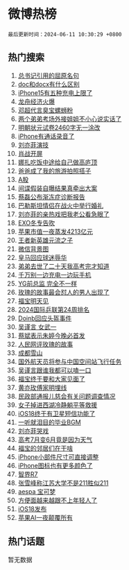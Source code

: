 # 微博热榜

`最后更新时间：2024-06-11 10:30:29 +0800`

## 热门搜索

1. [总书记引用的屈原名句](https://m.weibo.cn/search?containerid=100103type%3D1%26t%3D10%26q%3D%23%E6%80%BB%E4%B9%A6%E8%AE%B0%E5%BC%95%E7%94%A8%E7%9A%84%E5%B1%88%E5%8E%9F%E5%90%8D%E5%8F%A5%23&stream_entry_id=51&isnewpage=1&extparam=seat%3D1%26filter_type%3Drealtimehot%26cate%3D10103%26q%3D%2523%25E6%2580%25BB%25E4%25B9%25A6%25E8%25AE%25B0%25E5%25BC%2595%25E7%2594%25A8%25E7%259A%2584%25E5%25B1%2588%25E5%258E%259F%25E5%2590%258D%25E5%258F%25A5%2523%26pos%3D0%26dgr%3D0%26stream_entry_id%3D51%26c_type%3D51%26display_time%3D1718073028%26pre_seqid%3D17180730287050192429)
1. [doc和docx有什么区别](https://m.weibo.cn/search?containerid=100103type%3D1%26t%3D10%26q%3Ddoc%E5%92%8Cdocx%E6%9C%89%E4%BB%80%E4%B9%88%E5%8C%BA%E5%88%AB&stream_entry_id=31&isnewpage=1&extparam=seat%3D1%26flag%3D2%26filter_type%3Drealtimehot%26band_rank%3D1%26lcate%3D5001%26c_type%3D31%26cate%3D5001%26q%3Ddoc%25E5%2592%258Cdocx%25E6%259C%2589%25E4%25BB%2580%25E4%25B9%2588%25E5%258C%25BA%25E5%2588%25AB%26pos%3D0%26dgr%3D0%26stream_entry_id%3D31%26realpos%3D1%26display_time%3D1718073028%26pre_seqid%3D17180730287050192429)
1. [iPhone15有五种充电上限了](https://m.weibo.cn/search?containerid=100103type%3D1%26t%3D10%26q%3D%23iPhone15%E6%9C%89%E4%BA%94%E7%A7%8D%E5%85%85%E7%94%B5%E4%B8%8A%E9%99%90%E4%BA%86%23&stream_entry_id=31&isnewpage=1&extparam=seat%3D1%26flag%3D2%26filter_type%3Drealtimehot%26band_rank%3D2%26lcate%3D5001%26c_type%3D31%26cate%3D5001%26q%3D%2523iPhone15%25E6%259C%2589%25E4%25BA%2594%25E7%25A7%258D%25E5%2585%2585%25E7%2594%25B5%25E4%25B8%258A%25E9%2599%2590%25E4%25BA%2586%2523%26pos%3D1%26dgr%3D0%26stream_entry_id%3D31%26realpos%3D2%26display_time%3D1718073028%26pre_seqid%3D17180730287050192429)
1. [龙舟经济火爆](https://m.weibo.cn/search?containerid=100103type%3D1%26t%3D10%26q%3D%23%E9%BE%99%E8%88%9F%E7%BB%8F%E6%B5%8E%E7%81%AB%E7%88%86%23&stream_entry_id=31&isnewpage=1&extparam=seat%3D1%26flag%3D0%26filter_type%3Drealtimehot%26band_rank%3D3%26lcate%3D5001%26c_type%3D31%26cate%3D5001%26q%3D%2523%25E9%25BE%2599%25E8%2588%259F%25E7%25BB%258F%25E6%25B5%258E%25E7%2581%25AB%25E7%2588%2586%2523%26pos%3D2%26dgr%3D0%26stream_entry_id%3D31%26realpos%3D3%26display_time%3D1718073028%26pre_seqid%3D17180730287050192429)
1. [邓超代言臭宝螺蛳粉](https://m.weibo.cn/search?containerid=100103type%3D1%26t%3D10%26q%3D%23%E9%82%93%E8%B6%85%E4%BB%A3%E8%A8%80%E8%87%AD%E5%AE%9D%E8%9E%BA%E8%9B%B3%E7%B2%89%23&stream_entry_id=31&isnewpage=1&extparam=seat%3D1%26filter_type%3Drealtimehot%26band_rank%3D4%26is_ad_pos%3D1%26lcate%3D5001%26c_type%3D31%26adid%3D240798%26cate%3D5001%26q%3D%2523%25E9%2582%2593%25E8%25B6%2585%25E4%25BB%25A3%25E8%25A8%2580%25E8%2587%25AD%25E5%25AE%259D%25E8%259E%25BA%25E8%259B%25B3%25E7%25B2%2589%2523%26dgr%3D0%26stream_entry_id%3D31%26topic_ad%3D1%26pos%3D3%26display_time%3D1718073028%26pre_seqid%3D17180730287050192429)
1. [两个弟弟考场外接姐姐不小心说实话了](https://m.weibo.cn/search?containerid=100103type%3D1%26t%3D10%26q%3D%23%E4%B8%A4%E4%B8%AA%E5%BC%9F%E5%BC%9F%E8%80%83%E5%9C%BA%E5%A4%96%E6%8E%A5%E5%A7%90%E5%A7%90%E4%B8%8D%E5%B0%8F%E5%BF%83%E8%AF%B4%E5%AE%9E%E8%AF%9D%E4%BA%86%23&stream_entry_id=31&isnewpage=1&extparam=seat%3D1%26flag%3D32768%26filter_type%3Drealtimehot%26band_rank%3D4%26lcate%3D5001%26c_type%3D31%26cate%3D5001%26q%3D%2523%25E4%25B8%25A4%25E4%25B8%25AA%25E5%25BC%259F%25E5%25BC%259F%25E8%2580%2583%25E5%259C%25BA%25E5%25A4%2596%25E6%258E%25A5%25E5%25A7%2590%25E5%25A7%2590%25E4%25B8%258D%25E5%25B0%258F%25E5%25BF%2583%25E8%25AF%25B4%25E5%25AE%259E%25E8%25AF%259D%25E4%25BA%2586%2523%26pos%3D4%26dgr%3D0%26stream_entry_id%3D31%26realpos%3D4%26display_time%3D1718073028%26pre_seqid%3D17180730287050192429)
1. [明朝状元试卷2460字无一涂改](https://m.weibo.cn/search?containerid=100103type%3D1%26t%3D10%26q%3D%23%E6%98%8E%E6%9C%9D%E7%8A%B6%E5%85%83%E8%AF%95%E5%8D%B72460%E5%AD%97%E6%97%A0%E4%B8%80%E6%B6%82%E6%94%B9%23&stream_entry_id=31&isnewpage=1&extparam=seat%3D1%26flag%3D0%26filter_type%3Drealtimehot%26band_rank%3D5%26lcate%3D5001%26c_type%3D31%26cate%3D5001%26q%3D%2523%25E6%2598%258E%25E6%259C%259D%25E7%258A%25B6%25E5%2585%2583%25E8%25AF%2595%25E5%258D%25B72460%25E5%25AD%2597%25E6%2597%25A0%25E4%25B8%2580%25E6%25B6%2582%25E6%2594%25B9%2523%26pos%3D5%26dgr%3D0%26stream_entry_id%3D31%26realpos%3D5%26display_time%3D1718073028%26pre_seqid%3D17180730287050192429)
1. [iPhone有通话录音了](https://m.weibo.cn/search?containerid=100103type%3D1%26t%3D10%26q%3D%23iPhone%E6%9C%89%E9%80%9A%E8%AF%9D%E5%BD%95%E9%9F%B3%E4%BA%86%23&stream_entry_id=31&isnewpage=1&extparam=seat%3D1%26flag%3D2%26filter_type%3Drealtimehot%26band_rank%3D6%26lcate%3D5001%26c_type%3D31%26cate%3D5001%26q%3D%2523iPhone%25E6%259C%2589%25E9%2580%259A%25E8%25AF%259D%25E5%25BD%2595%25E9%259F%25B3%25E4%25BA%2586%2523%26pos%3D6%26dgr%3D0%26stream_entry_id%3D31%26realpos%3D6%26display_time%3D1718073028%26pre_seqid%3D17180730287050192429)
1. [刘亦菲演技](https://m.weibo.cn/search?containerid=100103type%3D1%26t%3D10%26q%3D%E5%88%98%E4%BA%A6%E8%8F%B2%E6%BC%94%E6%8A%80&stream_entry_id=31&isnewpage=1&extparam=seat%3D1%26flag%3D2%26filter_type%3Drealtimehot%26band_rank%3D7%26lcate%3D5001%26c_type%3D31%26cate%3D5001%26q%3D%25E5%2588%2598%25E4%25BA%25A6%25E8%258F%25B2%25E6%25BC%2594%25E6%258A%2580%26pos%3D7%26dgr%3D0%26stream_entry_id%3D31%26realpos%3D7%26display_time%3D1718073028%26pre_seqid%3D17180730287050192429)
1. [肖战开屏](https://m.weibo.cn/search?containerid=100103type%3D1%26t%3D10%26q%3D%E8%82%96%E6%88%98%E5%BC%80%E5%B1%8F&stream_entry_id=31&isnewpage=1&extparam=seat%3D1%26flag%3D2%26filter_type%3Drealtimehot%26band_rank%3D8%26lcate%3D5001%26c_type%3D31%26cate%3D5001%26q%3D%25E8%2582%2596%25E6%2588%2598%25E5%25BC%2580%25E5%25B1%258F%26pos%3D8%26dgr%3D0%26stream_entry_id%3D31%26realpos%3D8%26display_time%3D1718073028%26pre_seqid%3D17180730287050192429)
1. [娜扎吃饭中途给自己做高庐顶](https://m.weibo.cn/search?containerid=100103type%3D1%26t%3D10%26q%3D%23%E5%A8%9C%E6%89%8E%E5%90%83%E9%A5%AD%E4%B8%AD%E9%80%94%E7%BB%99%E8%87%AA%E5%B7%B1%E5%81%9A%E9%AB%98%E5%BA%90%E9%A1%B6%23&stream_entry_id=31&isnewpage=1&extparam=seat%3D1%26flag%3D1%26filter_type%3Drealtimehot%26band_rank%3D9%26lcate%3D5001%26c_type%3D31%26cate%3D5001%26q%3D%2523%25E5%25A8%259C%25E6%2589%258E%25E5%2590%2583%25E9%25A5%25AD%25E4%25B8%25AD%25E9%2580%2594%25E7%25BB%2599%25E8%2587%25AA%25E5%25B7%25B1%25E5%2581%259A%25E9%25AB%2598%25E5%25BA%2590%25E9%25A1%25B6%2523%26pos%3D9%26dgr%3D0%26stream_entry_id%3D31%26realpos%3D9%26display_time%3D1718073028%26pre_seqid%3D17180730287050192429)
1. [爸爸成了我的旅游拍照搭子](https://m.weibo.cn/search?containerid=100103type%3D1%26t%3D10%26q%3D%23%E7%88%B8%E7%88%B8%E6%88%90%E4%BA%86%E6%88%91%E7%9A%84%E6%97%85%E6%B8%B8%E6%8B%8D%E7%85%A7%E6%90%AD%E5%AD%90%23&stream_entry_id=31&isnewpage=1&extparam=seat%3D1%26flag%3D32768%26filter_type%3Drealtimehot%26band_rank%3D10%26lcate%3D5001%26c_type%3D31%26cate%3D5001%26q%3D%2523%25E7%2588%25B8%25E7%2588%25B8%25E6%2588%2590%25E4%25BA%2586%25E6%2588%2591%25E7%259A%2584%25E6%2597%2585%25E6%25B8%25B8%25E6%258B%258D%25E7%2585%25A7%25E6%2590%25AD%25E5%25AD%2590%2523%26pos%3D10%26dgr%3D0%26stream_entry_id%3D31%26realpos%3D10%26display_time%3D1718073028%26pre_seqid%3D17180730287050192429)
1. [A股](https://m.weibo.cn/search?containerid=100103type%3D1%26t%3D10%26q%3DA%E8%82%A1&stream_entry_id=31&isnewpage=1&extparam=seat%3D1%26flag%3D1%26filter_type%3Drealtimehot%26band_rank%3D11%26lcate%3D5001%26c_type%3D31%26cate%3D5001%26q%3DA%25E8%2582%25A1%26pos%3D11%26dgr%3D0%26stream_entry_id%3D31%26realpos%3D11%26display_time%3D1718073028%26pre_seqid%3D17180730287050192429)
1. [间谍假装自曝结果真牵出大案](https://m.weibo.cn/search?containerid=100103type%3D1%26t%3D10%26q%3D%23%E9%97%B4%E8%B0%8D%E5%81%87%E8%A3%85%E8%87%AA%E6%9B%9D%E7%BB%93%E6%9E%9C%E7%9C%9F%E7%89%B5%E5%87%BA%E5%A4%A7%E6%A1%88%23&stream_entry_id=31&isnewpage=1&extparam=seat%3D1%26flag%3D0%26filter_type%3Drealtimehot%26band_rank%3D12%26lcate%3D5001%26c_type%3D31%26cate%3D5001%26q%3D%2523%25E9%2597%25B4%25E8%25B0%258D%25E5%2581%2587%25E8%25A3%2585%25E8%2587%25AA%25E6%259B%259D%25E7%25BB%2593%25E6%259E%259C%25E7%259C%259F%25E7%2589%25B5%25E5%2587%25BA%25E5%25A4%25A7%25E6%25A1%2588%2523%26pos%3D12%26dgr%3D0%26stream_entry_id%3D31%26realpos%3D12%26display_time%3D1718073028%26pre_seqid%3D17180730287050192429)
1. [蔡磊公布渐冻症诊断报告](https://m.weibo.cn/search?containerid=100103type%3D1%26t%3D10%26q%3D%23%E8%94%A1%E7%A3%8A%E5%85%AC%E5%B8%83%E6%B8%90%E5%86%BB%E7%97%87%E8%AF%8A%E6%96%AD%E6%8A%A5%E5%91%8A%23&stream_entry_id=31&isnewpage=1&extparam=seat%3D1%26flag%3D2%26filter_type%3Drealtimehot%26band_rank%3D13%26lcate%3D5001%26c_type%3D31%26cate%3D5001%26q%3D%2523%25E8%2594%25A1%25E7%25A3%258A%25E5%2585%25AC%25E5%25B8%2583%25E6%25B8%2590%25E5%2586%25BB%25E7%2597%2587%25E8%25AF%258A%25E6%2596%25AD%25E6%258A%25A5%25E5%2591%258A%2523%26pos%3D13%26dgr%3D0%26stream_entry_id%3D31%26realpos%3D13%26display_time%3D1718073028%26pre_seqid%3D17180730287050192429)
1. [巴勒斯坦情侣在战火中举行婚礼](https://m.weibo.cn/search?containerid=100103type%3D1%26t%3D10%26q%3D%23%E5%B7%B4%E5%8B%92%E6%96%AF%E5%9D%A6%E6%83%85%E4%BE%A3%E5%9C%A8%E6%88%98%E7%81%AB%E4%B8%AD%E4%B8%BE%E8%A1%8C%E5%A9%9A%E7%A4%BC%23&stream_entry_id=31&isnewpage=1&extparam=seat%3D1%26flag%3D0%26filter_type%3Drealtimehot%26band_rank%3D14%26lcate%3D5001%26c_type%3D31%26cate%3D5001%26q%3D%2523%25E5%25B7%25B4%25E5%258B%2592%25E6%2596%25AF%25E5%259D%25A6%25E6%2583%2585%25E4%25BE%25A3%25E5%259C%25A8%25E6%2588%2598%25E7%2581%25AB%25E4%25B8%25AD%25E4%25B8%25BE%25E8%25A1%258C%25E5%25A9%259A%25E7%25A4%25BC%2523%26pos%3D14%26dgr%3D0%26stream_entry_id%3D31%26realpos%3D14%26display_time%3D1718073028%26pre_seqid%3D17180730287050192429)
1. [刘亦菲的亲热戏把我老公看急眼了](https://m.weibo.cn/search?containerid=100103type%3D1%26t%3D10%26q%3D%23%E5%88%98%E4%BA%A6%E8%8F%B2%E7%9A%84%E4%BA%B2%E7%83%AD%E6%88%8F%E6%8A%8A%E6%88%91%E8%80%81%E5%85%AC%E7%9C%8B%E6%80%A5%E7%9C%BC%E4%BA%86%23&stream_entry_id=31&isnewpage=1&extparam=seat%3D1%26flag%3D2%26filter_type%3Drealtimehot%26band_rank%3D15%26lcate%3D5001%26c_type%3D31%26cate%3D5001%26q%3D%2523%25E5%2588%2598%25E4%25BA%25A6%25E8%258F%25B2%25E7%259A%2584%25E4%25BA%25B2%25E7%2583%25AD%25E6%2588%258F%25E6%258A%258A%25E6%2588%2591%25E8%2580%2581%25E5%2585%25AC%25E7%259C%258B%25E6%2580%25A5%25E7%259C%25BC%25E4%25BA%2586%2523%26pos%3D15%26dgr%3D0%26stream_entry_id%3D31%26realpos%3D15%26display_time%3D1718073028%26pre_seqid%3D17180730287050192429)
1. [EXO冬专告吹](https://m.weibo.cn/search?containerid=100103type%3D1%26t%3D10%26q%3D%23EXO%E5%86%AC%E4%B8%93%E5%91%8A%E5%90%B9%23&stream_entry_id=31&isnewpage=1&extparam=seat%3D1%26flag%3D1%26filter_type%3Drealtimehot%26band_rank%3D16%26lcate%3D5001%26c_type%3D31%26cate%3D5001%26q%3D%2523EXO%25E5%2586%25AC%25E4%25B8%2593%25E5%2591%258A%25E5%2590%25B9%2523%26pos%3D16%26dgr%3D0%26stream_entry_id%3D31%26realpos%3D16%26display_time%3D1718073028%26pre_seqid%3D17180730287050192429)
1. [苹果市值一夜蒸发4213亿元](https://m.weibo.cn/search?containerid=100103type%3D1%26t%3D10%26q%3D%23%E8%8B%B9%E6%9E%9C%E5%B8%82%E5%80%BC%E4%B8%80%E5%A4%9C%E8%92%B8%E5%8F%914213%E4%BA%BF%E5%85%83%23&stream_entry_id=31&isnewpage=1&extparam=seat%3D1%26flag%3D1%26filter_type%3Drealtimehot%26band_rank%3D17%26lcate%3D5001%26c_type%3D31%26cate%3D5001%26q%3D%2523%25E8%258B%25B9%25E6%259E%259C%25E5%25B8%2582%25E5%2580%25BC%25E4%25B8%2580%25E5%25A4%259C%25E8%2592%25B8%25E5%258F%25914213%25E4%25BA%25BF%25E5%2585%2583%2523%26pos%3D17%26dgr%3D0%26stream_entry_id%3D31%26realpos%3D17%26display_time%3D1718073028%26pre_seqid%3D17180730287050192429)
1. [王者新英雄元流之子](https://m.weibo.cn/search?containerid=100103type%3D1%26t%3D10%26q%3D%23%E7%8E%8B%E8%80%85%E6%96%B0%E8%8B%B1%E9%9B%84%E5%85%83%E6%B5%81%E4%B9%8B%E5%AD%90%23&stream_entry_id=31&isnewpage=1&extparam=seat%3D1%26flag%3D1%26filter_type%3Drealtimehot%26band_rank%3D18%26lcate%3D5001%26c_type%3D31%26cate%3D5001%26q%3D%2523%25E7%258E%258B%25E8%2580%2585%25E6%2596%25B0%25E8%258B%25B1%25E9%259B%2584%25E5%2585%2583%25E6%25B5%2581%25E4%25B9%258B%25E5%25AD%2590%2523%26pos%3D18%26dgr%3D0%26stream_entry_id%3D31%26realpos%3D18%26display_time%3D1718073028%26pre_seqid%3D17180730287050192429)
1. [微信背景图](https://m.weibo.cn/search?containerid=100103type%3D1%26t%3D10%26q%3D%E5%BE%AE%E4%BF%A1%E8%83%8C%E6%99%AF%E5%9B%BE&stream_entry_id=31&isnewpage=1&extparam=seat%3D1%26flag%3D0%26filter_type%3Drealtimehot%26band_rank%3D19%26lcate%3D5001%26c_type%3D31%26cate%3D5001%26q%3D%25E5%25BE%25AE%25E4%25BF%25A1%25E8%2583%258C%25E6%2599%25AF%25E5%259B%25BE%26pos%3D19%26dgr%3D0%26stream_entry_id%3D31%26realpos%3D19%26display_time%3D1718073028%26pre_seqid%3D17180730287050192429)
1. [皇马回应球迷辱华](https://m.weibo.cn/search?containerid=100103type%3D1%26t%3D10%26q%3D%23%E7%9A%87%E9%A9%AC%E5%9B%9E%E5%BA%94%E7%90%83%E8%BF%B7%E8%BE%B1%E5%8D%8E%23&stream_entry_id=31&isnewpage=1&extparam=seat%3D1%26flag%3D0%26filter_type%3Drealtimehot%26band_rank%3D20%26lcate%3D5001%26c_type%3D31%26cate%3D5001%26q%3D%2523%25E7%259A%2587%25E9%25A9%25AC%25E5%259B%259E%25E5%25BA%2594%25E7%2590%2583%25E8%25BF%25B7%25E8%25BE%25B1%25E5%258D%258E%2523%26pos%3D20%26dgr%3D0%26stream_entry_id%3D31%26realpos%3D20%26display_time%3D1718073028%26pre_seqid%3D17180730287050192429)
1. [弟弟去世了二十天我高考完才知道](https://m.weibo.cn/search?containerid=100103type%3D1%26t%3D10%26q%3D%23%E5%BC%9F%E5%BC%9F%E5%8E%BB%E4%B8%96%E4%BA%86%E4%BA%8C%E5%8D%81%E5%A4%A9%E6%88%91%E9%AB%98%E8%80%83%E5%AE%8C%E6%89%8D%E7%9F%A5%E9%81%93%23&stream_entry_id=31&isnewpage=1&extparam=seat%3D1%26flag%3D2%26filter_type%3Drealtimehot%26band_rank%3D21%26lcate%3D5001%26c_type%3D31%26cate%3D5001%26q%3D%2523%25E5%25BC%259F%25E5%25BC%259F%25E5%258E%25BB%25E4%25B8%2596%25E4%25BA%2586%25E4%25BA%258C%25E5%258D%2581%25E5%25A4%25A9%25E6%2588%2591%25E9%25AB%2598%25E8%2580%2583%25E5%25AE%258C%25E6%2589%258D%25E7%259F%25A5%25E9%2581%2593%2523%26pos%3D21%26dgr%3D0%26stream_entry_id%3D31%26realpos%3D21%26display_time%3D1718073028%26pre_seqid%3D17180730287050192429)
1. [千万别一边充电一边玩手机](https://m.weibo.cn/search?containerid=100103type%3D1%26t%3D10%26q%3D%23%E5%8D%83%E4%B8%87%E5%88%AB%E4%B8%80%E8%BE%B9%E5%85%85%E7%94%B5%E4%B8%80%E8%BE%B9%E7%8E%A9%E6%89%8B%E6%9C%BA%23&stream_entry_id=31&isnewpage=1&extparam=seat%3D1%26flag%3D1%26filter_type%3Drealtimehot%26band_rank%3D22%26lcate%3D5001%26c_type%3D31%26cate%3D5001%26q%3D%2523%25E5%258D%2583%25E4%25B8%2587%25E5%2588%25AB%25E4%25B8%2580%25E8%25BE%25B9%25E5%2585%2585%25E7%2594%25B5%25E4%25B8%2580%25E8%25BE%25B9%25E7%258E%25A9%25E6%2589%258B%25E6%259C%25BA%2523%26pos%3D22%26dgr%3D0%26stream_entry_id%3D31%26realpos%3D22%26display_time%3D1718073028%26pre_seqid%3D17180730287050192429)
1. [YG前总监 完全不一样](https://m.weibo.cn/search?containerid=100103type%3D1%26t%3D10%26q%3DYG%E5%89%8D%E6%80%BB%E7%9B%91+%E5%AE%8C%E5%85%A8%E4%B8%8D%E4%B8%80%E6%A0%B7&stream_entry_id=31&isnewpage=1&extparam=seat%3D1%26flag%3D1%26filter_type%3Drealtimehot%26band_rank%3D23%26lcate%3D5001%26c_type%3D31%26cate%3D5001%26q%3DYG%25E5%2589%258D%25E6%2580%25BB%25E7%259B%2591%2520%25E5%25AE%258C%25E5%2585%25A8%25E4%25B8%258D%25E4%25B8%2580%25E6%25A0%25B7%26pos%3D23%26dgr%3D0%26stream_entry_id%3D31%26realpos%3D23%26display_time%3D1718073028%26pre_seqid%3D17180730287050192429)
1. [玫瑰的故事最会怼人的男人出现了](https://m.weibo.cn/search?containerid=100103type%3D1%26t%3D10%26q%3D%23%E7%8E%AB%E7%91%B0%E7%9A%84%E6%95%85%E4%BA%8B%E6%9C%80%E4%BC%9A%E6%80%BC%E4%BA%BA%E7%9A%84%E7%94%B7%E4%BA%BA%E5%87%BA%E7%8E%B0%E4%BA%86%23&stream_entry_id=31&isnewpage=1&extparam=seat%3D1%26flag%3D1%26filter_type%3Drealtimehot%26band_rank%3D24%26lcate%3D5001%26c_type%3D31%26cate%3D5001%26q%3D%2523%25E7%258E%25AB%25E7%2591%25B0%25E7%259A%2584%25E6%2595%2585%25E4%25BA%258B%25E6%259C%2580%25E4%25BC%259A%25E6%2580%25BC%25E4%25BA%25BA%25E7%259A%2584%25E7%2594%25B7%25E4%25BA%25BA%25E5%2587%25BA%25E7%258E%25B0%25E4%25BA%2586%2523%26pos%3D24%26dgr%3D0%26stream_entry_id%3D31%26realpos%3D24%26display_time%3D1718073028%26pre_seqid%3D17180730287050192429)
1. [福宝明天见](https://m.weibo.cn/search?containerid=100103type%3D1%26t%3D10%26q%3D%23%E7%A6%8F%E5%AE%9D%E6%98%8E%E5%A4%A9%E8%A7%81%23&stream_entry_id=31&isnewpage=1&extparam=seat%3D1%26flag%3D1%26filter_type%3Drealtimehot%26band_rank%3D25%26lcate%3D5001%26c_type%3D31%26cate%3D5001%26q%3D%2523%25E7%25A6%258F%25E5%25AE%259D%25E6%2598%258E%25E5%25A4%25A9%25E8%25A7%2581%2523%26pos%3D25%26dgr%3D0%26stream_entry_id%3D31%26realpos%3D25%26display_time%3D1718073028%26pre_seqid%3D17180730287050192429)
1. [2024国际乒联第24周排名](https://m.weibo.cn/search?containerid=100103type%3D1%26t%3D10%26q%3D%232024%E5%9B%BD%E9%99%85%E4%B9%92%E8%81%94%E7%AC%AC24%E5%91%A8%E6%8E%92%E5%90%8D%23&stream_entry_id=31&isnewpage=1&extparam=seat%3D1%26flag%3D1%26filter_type%3Drealtimehot%26band_rank%3D26%26lcate%3D5001%26c_type%3D31%26cate%3D5001%26q%3D%25232024%25E5%259B%25BD%25E9%2599%2585%25E4%25B9%2592%25E8%2581%2594%25E7%25AC%25AC24%25E5%2591%25A8%25E6%258E%2592%25E5%2590%258D%2523%26pos%3D26%26dgr%3D0%26stream_entry_id%3D31%26realpos%3D26%26display_time%3D1718073028%26pre_seqid%3D17180730287050192429)
1. [Doinb回应头盔事件](https://m.weibo.cn/search?containerid=100103type%3D1%26t%3D10%26q%3D%23Doinb%E5%9B%9E%E5%BA%94%E5%A4%B4%E7%9B%94%E4%BA%8B%E4%BB%B6%23&stream_entry_id=31&isnewpage=1&extparam=seat%3D1%26flag%3D1%26filter_type%3Drealtimehot%26band_rank%3D27%26lcate%3D5001%26c_type%3D31%26cate%3D5001%26q%3D%2523Doinb%25E5%259B%259E%25E5%25BA%2594%25E5%25A4%25B4%25E7%259B%2594%25E4%25BA%258B%25E4%25BB%25B6%2523%26pos%3D27%26dgr%3D0%26stream_entry_id%3D31%26realpos%3D27%26display_time%3D1718073028%26pre_seqid%3D17180730287050192429)
1. [吴谨言 女武一](https://m.weibo.cn/search?containerid=100103type%3D1%26t%3D10%26q%3D%E5%90%B4%E8%B0%A8%E8%A8%80+%E5%A5%B3%E6%AD%A6%E4%B8%80&stream_entry_id=31&isnewpage=1&extparam=seat%3D1%26flag%3D1%26filter_type%3Drealtimehot%26band_rank%3D28%26lcate%3D5001%26c_type%3D31%26cate%3D5001%26q%3D%25E5%2590%25B4%25E8%25B0%25A8%25E8%25A8%2580%2520%25E5%25A5%25B3%25E6%25AD%25A6%25E4%25B8%2580%26pos%3D28%26dgr%3D0%26stream_entry_id%3D31%26realpos%3D28%26display_time%3D1718073028%26pre_seqid%3D17180730287050192429)
1. [蔡斌表示朱婷今晚必首发](https://m.weibo.cn/search?containerid=100103type%3D1%26t%3D10%26q%3D%23%E8%94%A1%E6%96%8C%E8%A1%A8%E7%A4%BA%E6%9C%B1%E5%A9%B7%E4%BB%8A%E6%99%9A%E5%BF%85%E9%A6%96%E5%8F%91%23&stream_entry_id=31&isnewpage=1&extparam=seat%3D1%26flag%3D1%26filter_type%3Drealtimehot%26band_rank%3D29%26lcate%3D5001%26c_type%3D31%26cate%3D5001%26q%3D%2523%25E8%2594%25A1%25E6%2596%258C%25E8%25A1%25A8%25E7%25A4%25BA%25E6%259C%25B1%25E5%25A9%25B7%25E4%25BB%258A%25E6%2599%259A%25E5%25BF%2585%25E9%25A6%2596%25E5%258F%2591%2523%26pos%3D29%26dgr%3D0%26stream_entry_id%3D31%26realpos%3D29%26display_time%3D1718073028%26pre_seqid%3D17180730287050192429)
1. [人民网评玫瑰的故事](https://m.weibo.cn/search?containerid=100103type%3D1%26t%3D10%26q%3D%23%E4%BA%BA%E6%B0%91%E7%BD%91%E8%AF%84%E7%8E%AB%E7%91%B0%E7%9A%84%E6%95%85%E4%BA%8B%23&stream_entry_id=31&isnewpage=1&extparam=seat%3D1%26flag%3D0%26filter_type%3Drealtimehot%26band_rank%3D30%26lcate%3D5001%26c_type%3D31%26cate%3D5001%26q%3D%2523%25E4%25BA%25BA%25E6%25B0%2591%25E7%25BD%2591%25E8%25AF%2584%25E7%258E%25AB%25E7%2591%25B0%25E7%259A%2584%25E6%2595%2585%25E4%25BA%258B%2523%26pos%3D30%26dgr%3D0%26stream_entry_id%3D31%26realpos%3D30%26display_time%3D1718073028%26pre_seqid%3D17180730287050192429)
1. [成都雪山](https://m.weibo.cn/search?containerid=100103type%3D1%26t%3D10%26q%3D%E6%88%90%E9%83%BD%E9%9B%AA%E5%B1%B1&stream_entry_id=31&isnewpage=1&extparam=seat%3D1%26flag%3D0%26filter_type%3Drealtimehot%26band_rank%3D31%26lcate%3D5001%26c_type%3D31%26cate%3D5001%26q%3D%25E6%2588%2590%25E9%2583%25BD%25E9%259B%25AA%25E5%25B1%25B1%26pos%3D31%26dgr%3D0%26stream_entry_id%3D31%26realpos%3D31%26display_time%3D1718073028%26pre_seqid%3D17180730287050192429)
1. [国外航天员将参与中国空间站飞行任务](https://m.weibo.cn/search?containerid=100103type%3D1%26t%3D10%26q%3D%23%E5%9B%BD%E5%A4%96%E8%88%AA%E5%A4%A9%E5%91%98%E5%B0%86%E5%8F%82%E4%B8%8E%E4%B8%AD%E5%9B%BD%E7%A9%BA%E9%97%B4%E7%AB%99%E9%A3%9E%E8%A1%8C%E4%BB%BB%E5%8A%A1%23&stream_entry_id=31&isnewpage=1&extparam=seat%3D1%26flag%3D1%26filter_type%3Drealtimehot%26band_rank%3D32%26lcate%3D5001%26c_type%3D31%26cate%3D5001%26q%3D%2523%25E5%259B%25BD%25E5%25A4%2596%25E8%2588%25AA%25E5%25A4%25A9%25E5%2591%2598%25E5%25B0%2586%25E5%258F%2582%25E4%25B8%258E%25E4%25B8%25AD%25E5%259B%25BD%25E7%25A9%25BA%25E9%2597%25B4%25E7%25AB%2599%25E9%25A3%259E%25E8%25A1%258C%25E4%25BB%25BB%25E5%258A%25A1%2523%26pos%3D32%26dgr%3D0%26stream_entry_id%3D31%26realpos%3D32%26display_time%3D1718073028%26pre_seqid%3D17180730287050192429)
1. [吴谨言跟谁我都可以嗑一口](https://m.weibo.cn/search?containerid=100103type%3D1%26t%3D10%26q%3D%23%E5%90%B4%E8%B0%A8%E8%A8%80%E8%B7%9F%E8%B0%81%E6%88%91%E9%83%BD%E5%8F%AF%E4%BB%A5%E5%97%91%E4%B8%80%E5%8F%A3%23&stream_entry_id=31&isnewpage=1&extparam=seat%3D1%26flag%3D0%26filter_type%3Drealtimehot%26band_rank%3D33%26lcate%3D5001%26c_type%3D31%26cate%3D5001%26q%3D%2523%25E5%2590%25B4%25E8%25B0%25A8%25E8%25A8%2580%25E8%25B7%259F%25E8%25B0%2581%25E6%2588%2591%25E9%2583%25BD%25E5%258F%25AF%25E4%25BB%25A5%25E5%2597%2591%25E4%25B8%2580%25E5%258F%25A3%2523%26pos%3D33%26dgr%3D0%26stream_entry_id%3D31%26realpos%3D33%26display_time%3D1718073028%26pre_seqid%3D17180730287050192429)
1. [福宝终于要和大家见面了](https://m.weibo.cn/search?containerid=100103type%3D1%26t%3D10%26q%3D%23%E7%A6%8F%E5%AE%9D%E7%BB%88%E4%BA%8E%E8%A6%81%E5%92%8C%E5%A4%A7%E5%AE%B6%E8%A7%81%E9%9D%A2%E4%BA%86%23&stream_entry_id=31&isnewpage=1&extparam=seat%3D1%26flag%3D1%26filter_type%3Drealtimehot%26band_rank%3D34%26lcate%3D5001%26c_type%3D31%26cate%3D5001%26q%3D%2523%25E7%25A6%258F%25E5%25AE%259D%25E7%25BB%2588%25E4%25BA%258E%25E8%25A6%2581%25E5%2592%258C%25E5%25A4%25A7%25E5%25AE%25B6%25E8%25A7%2581%25E9%259D%25A2%25E4%25BA%2586%2523%26pos%3D34%26dgr%3D0%26stream_entry_id%3D31%26realpos%3D34%26display_time%3D1718073028%26pre_seqid%3D17180730287050192429)
1. [黄亦玫傅家明埋线](https://m.weibo.cn/search?containerid=100103type%3D1%26t%3D10%26q%3D%23%E9%BB%84%E4%BA%A6%E7%8E%AB%E5%82%85%E5%AE%B6%E6%98%8E%E5%9F%8B%E7%BA%BF%23&stream_entry_id=31&isnewpage=1&extparam=seat%3D1%26flag%3D1%26filter_type%3Drealtimehot%26band_rank%3D35%26lcate%3D5001%26c_type%3D31%26cate%3D5001%26q%3D%2523%25E9%25BB%2584%25E4%25BA%25A6%25E7%258E%25AB%25E5%2582%2585%25E5%25AE%25B6%25E6%2598%258E%25E5%259F%258B%25E7%25BA%25BF%2523%26pos%3D35%26dgr%3D0%26stream_entry_id%3D31%26realpos%3D35%26display_time%3D1718073028%26pre_seqid%3D17180730287050192429)
1. [民政部通报儿慈会有关问题调查情况](https://m.weibo.cn/search?containerid=100103type%3D1%26t%3D10%26q%3D%23%E6%B0%91%E6%94%BF%E9%83%A8%E9%80%9A%E6%8A%A5%E5%84%BF%E6%85%88%E4%BC%9A%E6%9C%89%E5%85%B3%E9%97%AE%E9%A2%98%E8%B0%83%E6%9F%A5%E6%83%85%E5%86%B5%23&stream_entry_id=31&isnewpage=1&extparam=seat%3D1%26flag%3D1%26filter_type%3Drealtimehot%26band_rank%3D36%26lcate%3D5001%26c_type%3D31%26cate%3D5001%26q%3D%2523%25E6%25B0%2591%25E6%2594%25BF%25E9%2583%25A8%25E9%2580%259A%25E6%258A%25A5%25E5%2584%25BF%25E6%2585%2588%25E4%25BC%259A%25E6%259C%2589%25E5%2585%25B3%25E9%2597%25AE%25E9%25A2%2598%25E8%25B0%2583%25E6%259F%25A5%25E6%2583%2585%25E5%2586%25B5%2523%26pos%3D36%26dgr%3D0%26stream_entry_id%3D31%26realpos%3D36%26display_time%3D1718073028%26pre_seqid%3D17180730287050192429)
1. [女子掉进西湖冷静躺平等救援](https://m.weibo.cn/search?containerid=100103type%3D1%26t%3D10%26q%3D%23%E5%A5%B3%E5%AD%90%E6%8E%89%E8%BF%9B%E8%A5%BF%E6%B9%96%E5%86%B7%E9%9D%99%E8%BA%BA%E5%B9%B3%E7%AD%89%E6%95%91%E6%8F%B4%23&stream_entry_id=31&isnewpage=1&extparam=seat%3D1%26flag%3D0%26filter_type%3Drealtimehot%26band_rank%3D37%26lcate%3D5001%26c_type%3D31%26cate%3D5001%26q%3D%2523%25E5%25A5%25B3%25E5%25AD%2590%25E6%258E%2589%25E8%25BF%259B%25E8%25A5%25BF%25E6%25B9%2596%25E5%2586%25B7%25E9%259D%2599%25E8%25BA%25BA%25E5%25B9%25B3%25E7%25AD%2589%25E6%2595%2591%25E6%258F%25B4%2523%26pos%3D37%26dgr%3D0%26stream_entry_id%3D31%26realpos%3D37%26display_time%3D1718073028%26pre_seqid%3D17180730287050192429)
1. [iOS18终于有卫星短信功能了](https://m.weibo.cn/search?containerid=100103type%3D1%26t%3D10%26q%3D%23iOS18%E7%BB%88%E4%BA%8E%E6%9C%89%E5%8D%AB%E6%98%9F%E7%9F%AD%E4%BF%A1%E5%8A%9F%E8%83%BD%E4%BA%86%23&stream_entry_id=31&isnewpage=1&extparam=seat%3D1%26flag%3D1%26filter_type%3Drealtimehot%26band_rank%3D38%26lcate%3D5001%26c_type%3D31%26cate%3D5001%26q%3D%2523iOS18%25E7%25BB%2588%25E4%25BA%258E%25E6%259C%2589%25E5%258D%25AB%25E6%2598%259F%25E7%259F%25AD%25E4%25BF%25A1%25E5%258A%259F%25E8%2583%25BD%25E4%25BA%2586%2523%26pos%3D38%26dgr%3D0%26stream_entry_id%3D31%26realpos%3D38%26display_time%3D1718073028%26pre_seqid%3D17180730287050192429)
1. [一听就泪目的毕业BGM](https://m.weibo.cn/search?containerid=100103type%3D1%26t%3D10%26q%3D%23%E4%B8%80%E5%90%AC%E5%B0%B1%E6%B3%AA%E7%9B%AE%E7%9A%84%E6%AF%95%E4%B8%9ABGM%23&stream_entry_id=31&isnewpage=1&extparam=seat%3D1%26flag%3D1%26filter_type%3Drealtimehot%26band_rank%3D39%26lcate%3D5001%26c_type%3D31%26cate%3D5001%26q%3D%2523%25E4%25B8%2580%25E5%2590%25AC%25E5%25B0%25B1%25E6%25B3%25AA%25E7%259B%25AE%25E7%259A%2584%25E6%25AF%2595%25E4%25B8%259ABGM%2523%26pos%3D39%26dgr%3D0%26stream_entry_id%3D31%26realpos%3D39%26display_time%3D1718073028%26pre_seqid%3D17180730287050192429)
1. [刘亦菲哭戏](https://m.weibo.cn/search?containerid=100103type%3D1%26t%3D10%26q%3D%E5%88%98%E4%BA%A6%E8%8F%B2%E5%93%AD%E6%88%8F&stream_entry_id=31&isnewpage=1&extparam=seat%3D1%26flag%3D1%26filter_type%3Drealtimehot%26band_rank%3D40%26lcate%3D5001%26c_type%3D31%26cate%3D5001%26q%3D%25E5%2588%2598%25E4%25BA%25A6%25E8%258F%25B2%25E5%2593%25AD%25E6%2588%258F%26pos%3D40%26dgr%3D0%26stream_entry_id%3D31%26realpos%3D40%26display_time%3D1718073028%26pre_seqid%3D17180730287050192429)
1. [高考7月变6月竟是因为天气](https://m.weibo.cn/search?containerid=100103type%3D1%26t%3D10%26q%3D%23%E9%AB%98%E8%80%837%E6%9C%88%E5%8F%986%E6%9C%88%E7%AB%9F%E6%98%AF%E5%9B%A0%E4%B8%BA%E5%A4%A9%E6%B0%94%23&stream_entry_id=31&isnewpage=1&extparam=seat%3D1%26flag%3D0%26filter_type%3Drealtimehot%26band_rank%3D41%26lcate%3D5001%26c_type%3D31%26cate%3D5001%26q%3D%2523%25E9%25AB%2598%25E8%2580%25837%25E6%259C%2588%25E5%258F%25986%25E6%259C%2588%25E7%25AB%259F%25E6%2598%25AF%25E5%259B%25A0%25E4%25B8%25BA%25E5%25A4%25A9%25E6%25B0%2594%2523%26pos%3D41%26dgr%3D0%26stream_entry_id%3D31%26realpos%3D41%26display_time%3D1718073028%26pre_seqid%3D17180730287050192429)
1. [福宝的邻居们在干啥](https://m.weibo.cn/search?containerid=100103type%3D1%26t%3D10%26q%3D%23%E7%A6%8F%E5%AE%9D%E7%9A%84%E9%82%BB%E5%B1%85%E4%BB%AC%E5%9C%A8%E5%B9%B2%E5%95%A5%23&stream_entry_id=31&isnewpage=1&extparam=seat%3D1%26flag%3D1%26filter_type%3Drealtimehot%26band_rank%3D42%26lcate%3D5001%26c_type%3D31%26cate%3D5001%26q%3D%2523%25E7%25A6%258F%25E5%25AE%259D%25E7%259A%2584%25E9%2582%25BB%25E5%25B1%2585%25E4%25BB%25AC%25E5%259C%25A8%25E5%25B9%25B2%25E5%2595%25A5%2523%26pos%3D42%26dgr%3D0%26stream_entry_id%3D31%26realpos%3D42%26display_time%3D1718073028%26pre_seqid%3D17180730287050192429)
1. [iPhone小部件尺寸可直接调整](https://m.weibo.cn/search?containerid=100103type%3D1%26t%3D10%26q%3D%23iPhone%E5%B0%8F%E9%83%A8%E4%BB%B6%E5%B0%BA%E5%AF%B8%E5%8F%AF%E7%9B%B4%E6%8E%A5%E8%B0%83%E6%95%B4%23&stream_entry_id=31&isnewpage=1&extparam=seat%3D1%26flag%3D1%26filter_type%3Drealtimehot%26band_rank%3D43%26lcate%3D5001%26c_type%3D31%26cate%3D5001%26q%3D%2523iPhone%25E5%25B0%258F%25E9%2583%25A8%25E4%25BB%25B6%25E5%25B0%25BA%25E5%25AF%25B8%25E5%258F%25AF%25E7%259B%25B4%25E6%258E%25A5%25E8%25B0%2583%25E6%2595%25B4%2523%26pos%3D43%26dgr%3D0%26stream_entry_id%3D31%26realpos%3D43%26display_time%3D1718073028%26pre_seqid%3D17180730287050192429)
1. [iPhone图标也有更多颜色了](https://m.weibo.cn/search?containerid=100103type%3D1%26t%3D10%26q%3D%23iPhone%E5%9B%BE%E6%A0%87%E4%B9%9F%E6%9C%89%E6%9B%B4%E5%A4%9A%E9%A2%9C%E8%89%B2%E4%BA%86%23&stream_entry_id=31&isnewpage=1&extparam=seat%3D1%26flag%3D1%26filter_type%3Drealtimehot%26band_rank%3D44%26lcate%3D5001%26c_type%3D31%26cate%3D5001%26q%3D%2523iPhone%25E5%259B%25BE%25E6%25A0%2587%25E4%25B9%259F%25E6%259C%2589%25E6%259B%25B4%25E5%25A4%259A%25E9%25A2%259C%25E8%2589%25B2%25E4%25BA%2586%2523%26pos%3D44%26dgr%3D0%26stream_entry_id%3D31%26realpos%3D44%26display_time%3D1718073028%26pre_seqid%3D17180730287050192429)
1. [智界R7](https://m.weibo.cn/search?containerid=100103type%3D1%26t%3D10%26q%3D%E6%99%BA%E7%95%8CR7&stream_entry_id=31&isnewpage=1&extparam=seat%3D1%26flag%3D1%26filter_type%3Drealtimehot%26band_rank%3D45%26lcate%3D5001%26c_type%3D31%26cate%3D5001%26q%3D%25E6%2599%25BA%25E7%2595%258CR7%26pos%3D45%26dgr%3D0%26stream_entry_id%3D31%26realpos%3D45%26display_time%3D1718073028%26pre_seqid%3D17180730287050192429)
1. [张雪峰称江苏大学不是211胜似211](https://m.weibo.cn/search?containerid=100103type%3D1%26t%3D10%26q%3D%23%E5%BC%A0%E9%9B%AA%E5%B3%B0%E7%A7%B0%E6%B1%9F%E8%8B%8F%E5%A4%A7%E5%AD%A6%E4%B8%8D%E6%98%AF211%E8%83%9C%E4%BC%BC211%23&stream_entry_id=31&isnewpage=1&extparam=seat%3D1%26flag%3D1%26filter_type%3Drealtimehot%26band_rank%3D46%26lcate%3D5001%26c_type%3D31%26cate%3D5001%26q%3D%2523%25E5%25BC%25A0%25E9%259B%25AA%25E5%25B3%25B0%25E7%25A7%25B0%25E6%25B1%259F%25E8%258B%258F%25E5%25A4%25A7%25E5%25AD%25A6%25E4%25B8%258D%25E6%2598%25AF211%25E8%2583%259C%25E4%25BC%25BC211%2523%26pos%3D46%26dgr%3D0%26stream_entry_id%3D31%26realpos%3D46%26display_time%3D1718073028%26pre_seqid%3D17180730287050192429)
1. [aespa 宝可梦](https://m.weibo.cn/search?containerid=100103type%3D1%26t%3D10%26q%3Daespa+%E5%AE%9D%E5%8F%AF%E6%A2%A6&stream_entry_id=31&isnewpage=1&extparam=seat%3D1%26flag%3D0%26filter_type%3Drealtimehot%26band_rank%3D47%26lcate%3D5001%26c_type%3D31%26cate%3D5001%26q%3Daespa%2520%25E5%25AE%259D%25E5%258F%25AF%25E6%25A2%25A6%26pos%3D47%26dgr%3D0%26stream_entry_id%3D31%26realpos%3D47%26display_time%3D1718073028%26pre_seqid%3D17180730287050192429)
1. [方便面越来越跟不上年轻人了](https://m.weibo.cn/search?containerid=100103type%3D1%26t%3D10%26q%3D%23%E6%96%B9%E4%BE%BF%E9%9D%A2%E8%B6%8A%E6%9D%A5%E8%B6%8A%E8%B7%9F%E4%B8%8D%E4%B8%8A%E5%B9%B4%E8%BD%BB%E4%BA%BA%E4%BA%86%23&stream_entry_id=31&isnewpage=1&extparam=seat%3D1%26flag%3D0%26filter_type%3Drealtimehot%26band_rank%3D48%26lcate%3D5001%26c_type%3D31%26cate%3D5001%26q%3D%2523%25E6%2596%25B9%25E4%25BE%25BF%25E9%259D%25A2%25E8%25B6%258A%25E6%259D%25A5%25E8%25B6%258A%25E8%25B7%259F%25E4%25B8%258D%25E4%25B8%258A%25E5%25B9%25B4%25E8%25BD%25BB%25E4%25BA%25BA%25E4%25BA%2586%2523%26pos%3D48%26dgr%3D0%26stream_entry_id%3D31%26realpos%3D48%26display_time%3D1718073028%26pre_seqid%3D17180730287050192429)
1. [iOS18发布](https://m.weibo.cn/search?containerid=100103type%3D1%26t%3D10%26q%3D%23iOS18%E5%8F%91%E5%B8%83%23&stream_entry_id=31&isnewpage=1&extparam=seat%3D1%26flag%3D0%26filter_type%3Drealtimehot%26band_rank%3D49%26lcate%3D5001%26c_type%3D31%26cate%3D5001%26q%3D%2523iOS18%25E5%258F%2591%25E5%25B8%2583%2523%26pos%3D49%26dgr%3D0%26stream_entry_id%3D31%26realpos%3D49%26display_time%3D1718073028%26pre_seqid%3D17180730287050192429)
1. [苹果AI一夜颠覆所有](https://m.weibo.cn/search?containerid=100103type%3D1%26t%3D10%26q%3D%23%E8%8B%B9%E6%9E%9CAI%E4%B8%80%E5%A4%9C%E9%A2%A0%E8%A6%86%E6%89%80%E6%9C%89%23&stream_entry_id=31&isnewpage=1&extparam=seat%3D1%26flag%3D1%26filter_type%3Drealtimehot%26band_rank%3D50%26lcate%3D5001%26c_type%3D31%26cate%3D5001%26q%3D%2523%25E8%258B%25B9%25E6%259E%259CAI%25E4%25B8%2580%25E5%25A4%259C%25E9%25A2%25A0%25E8%25A6%2586%25E6%2589%2580%25E6%259C%2589%2523%26pos%3D50%26dgr%3D0%26stream_entry_id%3D31%26realpos%3D50%26display_time%3D1718073028%26pre_seqid%3D17180730287050192429)

## 热门话题

暂无数据
